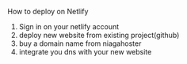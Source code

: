How to deploy on Netlify
1. Sign in on your netlify account
2. deploy new website from existing project(github)
3. buy a domain name from niagahoster
4. integrate you dns with your new website
